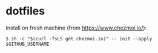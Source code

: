 # dotfiles

Install on fresh machine (from https://www.chezmoi.io/):

```
$ sh -c "$(curl -fsLS get.chezmoi.io)" -- init --apply $GITHUB_USERNAME
```